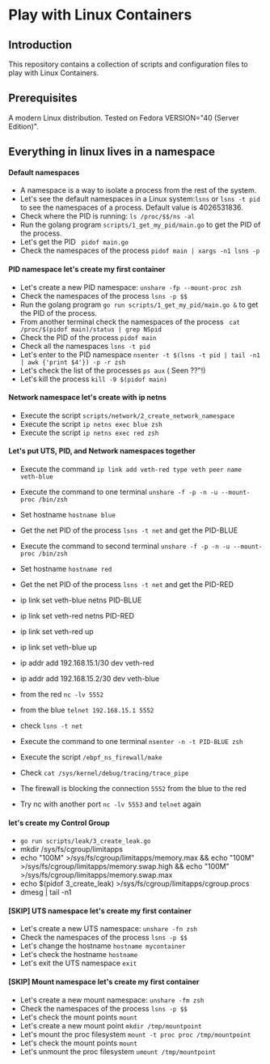 # Play with Linux Containers

## Introduction
This repository contains a collection of scripts and configuration files to play with Linux Containers.

## Prerequisites
A modern Linux distribution. Tested on Fedora VERSION="40 (Server Edition)".

## Everything in linux lives in a namespace

#### Default namespaces 

* A namespace is a way to isolate a process from the rest of the system.
* Let's see the default namespaces in a Linux system:`lsns` or `lsns -t pid` to see 
  the namespaces of a process. Default value is 4026531836.
* Check where the PID is running: `ls /proc/$$/ns -al`
* Run the golang program `scripts/1_get_my_pid/main.go` to get the PID of the process.
* Let's get the PID ` pidof main.go`
* Check the namespaces of the process `pidof main | xargs -n1 lsns -p`


#### PID namespace let's create my first container

* Let's create a new PID namespace: `unshare -fp --mount-proc zsh`
* Check the namespaces of the process `lsns -p $$`
* Run the golang program `go run scripts/1_get_my_pid/main.go &` to get the PID of the process.
* From another terminal check the namespaces of the process ` cat /proc/$(pidof main)/status | grep NSpid`
* Check the PID of the process `pidof main`
* Check all the namespaces `lsns -t pid`
* Let's enter to the PID namespace `nsenter -t $(lsns -t pid | tail -n1 | awk {'print $4'}) -p -r zsh`
* Let's check the list of the processes `ps aux` ( Seen ??"!)
* Let's kill the process `kill -9 $(pidof main)`

#### Network namespace let's create with ip netns

* Execute the script `scripts/network/2_create_network_namespace`
* Execute the script `ip netns exec blue zsh`
* Execute the script `ip netns exec red zsh`


#### Let's put UTS, PID, and Network namespaces together

* Execute the command `ip link add veth-red type veth peer name veth-blue`
* Execute the command to one terminal `unshare -f -p -n -u --mount-proc /bin/zsh`
* Set hostname `hostname blue`
* Get the net PID of the process `lsns -t net` and get the PID-BLUE
* Execute the command to second terminal `unshare -f -p -n -u --mount-proc /bin/zsh`
* Set hostname `hostname red`
* Get the net PID of the process `lsns -t net` and get the PID-RED

* ip link set veth-blue netns PID-BLUE
* ip link set veth-red netns PID-RED
* ip link set veth-red up
* ip link set veth-blue up
* ip addr add 192.168.15.1/30 dev veth-red
* ip addr add 192.168.15.2/30 dev veth-blue
* from the red `nc -lv 5552`
* from the blue `telnet 192.168.15.1 5552`
* check `lsns -t net`
* Execute the command to one terminal `nsenter -n -t PID-BLUE zsh`
* Execute the script `/ebpf_ns_firewall/make`
* Check `cat /sys/kernel/debug/tracing/trace_pipe`
* The firewall is blocking the connection `5552` from the blue to the red
* Try nc with another port `nc -lv 5553` and `telnet` again



#### let's create my Control Group

* `go run scripts/leak/3_create_leak.go`
* mkdir /sys/fs/cgroup/limitapps
* echo "100M" >/sys/fs/cgroup/limitapps/memory.max && 
echo "100M" >/sys/fs/cgroup/limitapps/memory.swap.high && 
echo "100M" >/sys/fs/cgroup/limitapps/memory.swap.max
* echo $(pidof 3_create_leak) >/sys/fs/cgroup/limitapps/cgroup.procs
* dmesg | tail -n1

#### [SKIP] UTS namespace let's create my first container

* Let's create a new UTS namespace: `unshare -fn zsh`
* Check the namespaces of the process `lsns -p $$`
* Let's change the hostname `hostname mycontainer`
* Let's check the hostname `hostname`
* Let's exit the UTS namespace `exit`


#### [SKIP] Mount namespace let's create my first container

* Let's create a new mount namespace: `unshare -fm zsh`
* Check the namespaces of the process `lsns -p $$`
* Let's check the mount points `mount`
* Let's create a new mount point `mkdir /tmp/mountpoint`
* Let's mount the proc filesystem `mount -t proc proc /tmp/mountpoint`
* Let's check the mount points `mount`
* Let's unmount the proc filesystem `umount /tmp/mountpoint`


